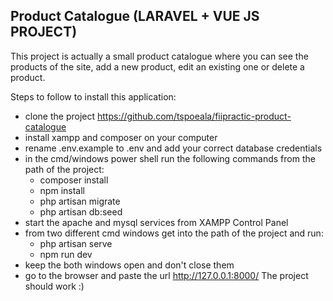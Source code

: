 <h2>Product Catalogue (LARAVEL + VUE JS PROJECT)</h2>
This project is actually a small product catalogue where you can see the products of the site, 
add a new product, edit an existing one or delete a product.

Steps to follow to install this application:
- clone the project https://github.com/tspoeala/fiipractic-product-catalogue
- install xampp and composer on your computer
- rename .env.example to .env and add your correct database credentials
- in the cmd/windows power shell run the following commands from the path of the project:
    - composer install
    - npm install
    - php artisan migrate
    - php artisan db:seed
- start the apache and mysql services from XAMPP Control Panel
- from two different cmd windows get into the path of the project and run:
    - php artisan serve
    - npm run dev
- keep the both windows open and don't close them
- go to the browser and paste the url http://127.0.0.1:8000/
The project should work :)
